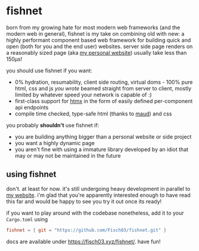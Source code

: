 # fishnet
born from my growing hate for most modern web frameworks (and the modern web in general), fishnet is my take on combining old with new: 
a highly performant component based web framework for building quick and open (both for you and the end user) websites.
server side page renders on a reasonably sized page (aka [my personal website](https://github.com/Fisch03/sakanaa.moe)) usually take less than 150μs!

you should use fishnet if you want:
- 0% hydration, resumability, client side routing, virtual doms - 100% pure html, css and js *you wrote* beamed straight from server to client, mostly limited by whatever speed your network is capable of :)
- first-class support for [htmx](https://htmx.org/) in the form of easily defined per-component api endpoints
- compile time checked, type-safe html (thanks to [maud](https://maud.lambda.xyz/)) and css

you probably **shouldn't** use fishnet if:
- you are building anything bigger than a personal website or side project
- you want a highly dynamic page
- you aren't fine with using a immature library developed by an idiot that may or may not be maintained in the future

## using fishnet
don't. at least for now. it's still undergoing heavy development in parallel to [my website](https://github.com/Fisch03/sakanaa.moe). 
i'm glad that you're apparently interested enough to have read this far and would be happy to see you try it out once its ready!

if you want to play around with the codebase nonetheless, add it to your `Cargo.toml` using
```toml
fishnet = { git = "https://github.com/Fisch03/fishnet.git" }
```
docs are available under https://fisch03.xyz/fishnet/. have fun!
